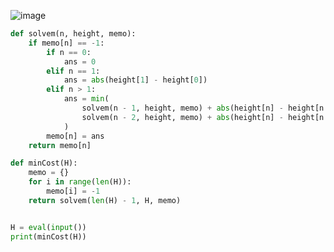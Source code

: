 ![image](https://github.com/nelsondsouza/iitm-pdsa/assets/19646977/10bb3db2-298c-429d-b727-ae1e4ab8dd06)

```python
def solvem(n, height, memo):
    if memo[n] == -1:
        if n == 0:
            ans = 0
        elif n == 1:
            ans = abs(height[1] - height[0])
        elif n > 1:
            ans = min(
                solvem(n - 1, height, memo) + abs(height[n] - height[n - 1]),
                solvem(n - 2, height, memo) + abs(height[n] - height[n - 2])
            )
        memo[n] = ans
    return memo[n]

def minCost(H):
    memo = {}
    for i in range(len(H)):
        memo[i] = -1
    return solvem(len(H) - 1, H, memo)


H = eval(input())
print(minCost(H))
```
